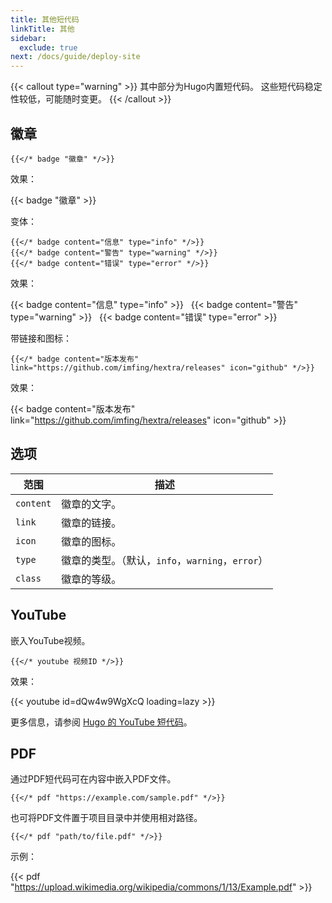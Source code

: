 ```yaml
---
title: 其他短代码
linkTitle: 其他
sidebar:
  exclude: true
next: /docs/guide/deploy-site
---
```


{{< callout type="warning" >}}
  其中部分为Hugo内置短代码。
  这些短代码稳定性较低，可能随时变更。
{{< /callout >}}

## 徽章

```
{{</* badge "徽章" */>}}
```

效果：

{{< badge "徽章" >}}

变体：

```
{{</* badge content="信息" type="info" */>}}
{{</* badge content="警告" type="warning" */>}}
{{</* badge content="错误" type="error" */>}}
```

效果：

{{< badge content="信息" type="info" >}} &nbsp;
{{< badge content="警告" type="warning" >}} &nbsp;
{{< badge content="错误" type="error" >}}

带链接和图标：

```
{{</* badge content="版本发布" link="https://github.com/imfing/hextra/releases" icon="github" */>}}
```

效果：

{{< badge content="版本发布" link="https://github.com/imfing/hextra/releases" icon="github" >}}

## 选项

| 范围        | 描述                                  |
|-----------|-------------------------------------|
| `content` | 徽章的文字。                              |
| `link`    | 徽章的链接。                              |
| `icon`    | 徽章的图标。                              |
| `type`    | 徽章的类型。（默认，`info`，`warning`，`error`） |
| `class`   | 徽章的等级。                              |

## YouTube

嵌入YouTube视频。

```
{{</* youtube 视频ID */>}}
```

效果：

{{< youtube id=dQw4w9WgXcQ loading=lazy >}}

更多信息，请参阅 [Hugo 的 YouTube 短代码](https://gohugo.io/content-management/shortcodes/#youtube)。

## PDF

通过PDF短代码可在内容中嵌入PDF文件。

```
{{</* pdf "https://example.com/sample.pdf" */>}}
```

也可将PDF文件置于项目目录中并使用相对路径。

```
{{</* pdf "path/to/file.pdf" */>}}
```

示例：

{{< pdf "https://upload.wikimedia.org/wikipedia/commons/1/13/Example.pdf" >}}
